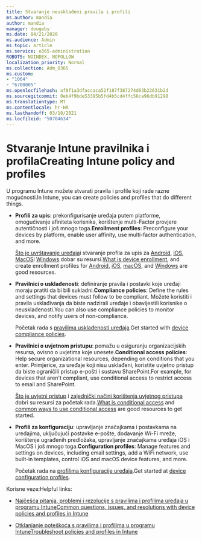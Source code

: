 ```yaml
---
title: Stvaranje neusklađeni pravila i profili
ms.author: mandia
author: mandia
manager: dougeby
ms.date: 04/21/2020
ms.audience: Admin
ms.topic: article
ms.service: o365-administration
ROBOTS: NOINDEX, NOFOLLOW
localization_priority: Normal
ms.collection: Adm_O365
ms.custom:
- "1064"
- "6700005"
ms.openlocfilehash: af8f1a3dfaccaca52f187f387274d63b22631b2d
ms.sourcegitcommit: 0eb4f9bde53395b5fd4b5cd4ffc56ca96db91298
ms.translationtype: MT
ms.contentlocale: hr-HR
ms.lasthandoff: 03/10/2021
ms.locfileid: "50704634"
---
```

# <a name="creating-intune-policy-and-profiles"></a><span data-ttu-id="5129b-102">Stvaranje Intune pravilnika i profila</span><span class="sxs-lookup"><span data-stu-id="5129b-102">Creating Intune policy and profiles</span></span>

<span data-ttu-id="5129b-103">U programu Intune možete stvarati pravila i profile koji rade razne mogućnosti.</span><span class="sxs-lookup"><span data-stu-id="5129b-103">In Intune, you can create policies and profiles that do different things.</span></span>

- <span data-ttu-id="5129b-104">**Profili za upis**: prekonfigurisanje uređaja putem platforme, omogućivanje afiniteta korisnika, korištenje multi-Factor provjere autentičnosti i još mnogo toga.</span><span class="sxs-lookup"><span data-stu-id="5129b-104">**Enrollment profiles**: Preconfigure your devices by platform, enable user affinity, use multi-factor authentication, and more.</span></span>

  <span data-ttu-id="5129b-105">[Što je uvrštavanje uređaja](https://docs.microsoft.com/intune/device-enrollment)i stvaranje profila za upis za [Android](https://docs.microsoft.com/intune/android-enroll), [iOS](https://docs.microsoft.com/intune/ios-enroll), [MacOS](https://docs.microsoft.com/intune/macos-enroll)i [Windows](https://docs.microsoft.com/intune/windows-enrollment-methods) dobar su resursi.</span><span class="sxs-lookup"><span data-stu-id="5129b-105">[What is device enrollment](https://docs.microsoft.com/intune/device-enrollment), and create enrollment profiles for [Android](https://docs.microsoft.com/intune/android-enroll), [iOS](https://docs.microsoft.com/intune/ios-enroll), [macOS](https://docs.microsoft.com/intune/macos-enroll), and [Windows](https://docs.microsoft.com/intune/windows-enrollment-methods) are good resources.</span></span>

- <span data-ttu-id="5129b-106">**Pravilnici o usklađenosti**: definiranje pravila i postavki koje uređaji moraju pratiti da bi bili sukladni.</span><span class="sxs-lookup"><span data-stu-id="5129b-106">**Compliance policies**: Define the rules and settings that devices must follow to be compliant.</span></span> <span data-ttu-id="5129b-107">Možete koristiti i pravila usklađivanja da biste nadzirali uređaje i obavijestili korisnike o neusklađenosti.</span><span class="sxs-lookup"><span data-stu-id="5129b-107">You can also use compliance policies to monitor devices, and notify users of non-compliance.</span></span>

  <span data-ttu-id="5129b-108">Početak rada s [pravilima usklađenosti uređaja](https://docs.microsoft.com/intune/device-compliance-get-started).</span><span class="sxs-lookup"><span data-stu-id="5129b-108">Get started with [device compliance policies](https://docs.microsoft.com/intune/device-compliance-get-started).</span></span>
- <span data-ttu-id="5129b-109">**Pravilnici o uvjetnom pristupu**: pomažu u osiguranju organizacijskih resursa, ovisno o uvjetima koje unesete.</span><span class="sxs-lookup"><span data-stu-id="5129b-109">**Conditional access policies**: Help secure organizational resources, depending on conditions that you enter.</span></span> <span data-ttu-id="5129b-110">Primjerice, za uređaje koji nisu usklađeni, koristite uvjetno pristup da biste ograničili pristup e-pošti i sustavu SharePoint.</span><span class="sxs-lookup"><span data-stu-id="5129b-110">For example, for devices that aren't compliant, use conditional access to restrict access to email and SharePoint.</span></span>

  <span data-ttu-id="5129b-111">[Što je uvjetni pristup](https://docs.microsoft.com/intune/conditional-access) i [zajednički načini korištenja uvjetnog pristupa](https://docs.microsoft.com/intune/conditional-access-intune-common-ways-use) dobri su resursi za početak rada.</span><span class="sxs-lookup"><span data-stu-id="5129b-111">[What is conditional access](https://docs.microsoft.com/intune/conditional-access) and [common ways to use conditional access](https://docs.microsoft.com/intune/conditional-access-intune-common-ways-use) are good resources to get started.</span></span>

- <span data-ttu-id="5129b-112">**Profili za konfiguraciju**: upravljanje značajkama i postavkama na uređajima, uključujući postavke e-pošte, dodavanje Wi-Fi mreže, korištenje ugrađenih predložaka, upravljanje značajkama uređaja iOS i MacOS i još mnogo toga.</span><span class="sxs-lookup"><span data-stu-id="5129b-112">**Configuration profiles**: Manage features and settings on devices, including email settings, add a WiFi network, use built-in templates, control iOS and macOS device features, and more.</span></span>

  <span data-ttu-id="5129b-113">Početak rada na [profilima konfiguracije uređaja](https://docs.microsoft.com/intune/device-profiles).</span><span class="sxs-lookup"><span data-stu-id="5129b-113">Get started at [device configuration profiles](https://docs.microsoft.com/intune/device-profiles).</span></span>

<span data-ttu-id="5129b-114">Korisne veze:</span><span class="sxs-lookup"><span data-stu-id="5129b-114">Helpful links:</span></span>

- [<span data-ttu-id="5129b-115">Najčešća pitanja, problemi i rezolucije s pravilima i profilima uređaja u programu Intune</span><span class="sxs-lookup"><span data-stu-id="5129b-115">Common questions, issues, and resolutions with device policies and profiles in Intune</span></span>](https://docs.microsoft.com/intune/device-profile-troubleshoot)

- [<span data-ttu-id="5129b-116">Otklanjanje poteškoća s pravilima i profilima u programu Intune</span><span class="sxs-lookup"><span data-stu-id="5129b-116">Troubleshoot policies and profiles in Intune</span></span>](https://docs.microsoft.com/troubleshoot/mem/intune/troubleshoot-policies-in-microsoft-intune)

